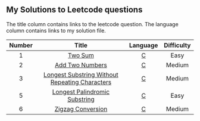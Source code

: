 ## My Solutions to Leetcode questions

The title column contains links to the leetcode question.
The language column contains links to my solution file.


| Number | Title | Language | Difficulty |
| :----: | :---: | :------: | :--------: |
| 1 | [Two Sum](https://leetcode.com/problems/two-sum/) | [C](my_solutions/algorithms/two_sum.c) | Easy |
| 2 | [Add Two Numbers](https://leetcode.com/problems/add-two-numbers/) | [C](my_solutions/algorithms/add_two_numbers.c) | Medium |
| 3 | [Longest Substring Without Repeating Characters](https://leetcode.com/problems/longest-substring-without-repeating-characters/) | [C](my_solutions/algorithms/longest_substring_without_repeating_characters.c) | Medium |
| 5 | [Longest Palindromic Substring](https://leetcode.com/problems/longest-palindromic-substring/) | [C](my_solutions/algorithms/longest_palindromic_substring.c) | Easy |
| 6 | [Zigzag Conversion](https://leetcode.com/problems/zigzag-conversion/) | [C](my_solutions/algorithms/zigzag_conversion.c) | Medium |
